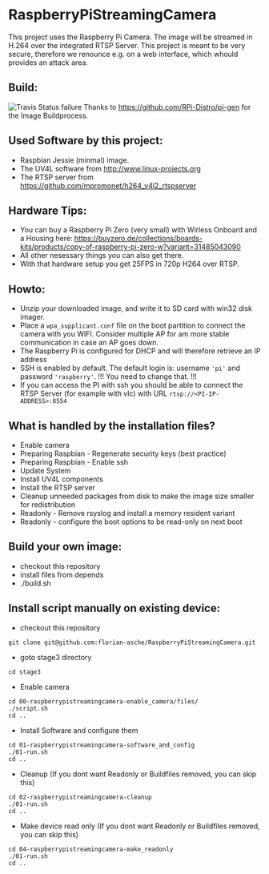 # RaspberryPiStreamingCamera
This project uses the Raspberry Pi Camera. The image will be streamed in H.264 over the integrated RTSP Server.
This project is meant to be very secure, therefore we renounce e.g. on a web interface, which whould provides an attack area.

## Build:
![Travis Status failure](https://travis-ci.org/florian-asche/RaspberryPiStreamingCamera.svg?branch=master)
Thanks to https://github.com/RPi-Distro/pi-gen for the Image Buildprocess.

## Used Software by this project:
* Raspbian Jessie (minmal) image.
* The UV4L software from http://www.linux-projects.org
* The RTSP server from https://github.com/mpromonet/h264_v4l2_rtspserver

## Hardware Tips:
* You can buy a Raspberry Pi Zero (very small) with Wirless Onboard and a Housing here: https://buyzero.de/collections/boards-kits/products/copy-of-raspberry-pi-zero-w?variant=31485043090
* All other nesessary things you can also get there. 
* With that hardware setup you get 25FPS in 720p H264 over RTSP.

## Howto:
* Unzip your downloaded image, and write it to SD card with win32 disk imager.
* Place a ```wpa_supplicant.conf``` file on the boot partition to connect the camera with you WIFI. Consider multiple AP for am more stable communication in case an AP goes down.
* The Raspberry Pi is configured for DHCP and will therefore retrieve an IP address
* SSH is enabled by default. The default login is: username ```'pi'``` and password ```'raspberry'```. !!! You need to change that. !!!
* If you can access the PI with ssh you should be able to connect the RTSP Server (for example with vlc) with URL ```rtsp://<PI-IP-ADDRESS>:8554```

## What is handled by the installation files?
* Enable camera
* Preparing Raspbian - Regenerate security keys (best practice)
* Preparing Raspbian - Enable ssh
* Update System
* Install UV4L components
* Install the RTSP server
* Cleanup unneeded packages from disk to make the image size smaller for redistribution
* Readonly - Remove rsyslog and install a memory resident variant
* Readonly - configure the boot options to be read-only on next boot

## Build your own image:
* checkout this repository
* install files from depends
* ./build.sh

## Install script manually on existing device:
* checkout this repository
```shell
git clone git@github.com:florian-asche/RaspberryPiStreamingCamera.git
```
* goto stage3 directory
```shell
cd stage3
```
* Enable camera
```shell
cd 00-raspberrypistreamingcamera-enable_camera/files/
./script.sh
cd ..
```
* Install Software and configure them
```shell
cd 01-raspberrypistreamingcamera-software_and_config
./01-run.sh
cd ..
```
* Cleanup (If you dont want Readonly or Buildfiles removed, you can skip this)
```shell
cd 02-raspberrypistreamingcamera-cleanup
./01-run.sh
cd ..
```
* Make device read only (If you dont want Readonly or Buildfiles removed, you can skip this)
```shell
cd 04-raspberrypistreamingcamera-make_readonly
./01-run.sh
cd ..
```

